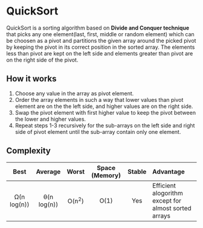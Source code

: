 # QuickSort

QuickSort is a sorting algorithm based on **Divide and Conquer technique** that picks any one element(last, first, middle or random element) which can be choosen as a pivot and partitions the given array around the picked pivot by keeping the pivot in its correct position in the sorted array. The elements less than pivot are kept on the left side and elements greater than pivot are on the right side of the pivot.

## How it works
1. Choose any value in the array as pivot element.
2. Order the array elements in such a way that lower values than pivot element are on the the left side, and higher values are on the right side.
3. Swap the pivot element with first higher value to keep the pivot between the lower and higher values.
4. Repeat steps 1-3 recursively for the sub-arrays on the left side and right side of pivot element until the sub-array contain only one element.

## Complexity

| Best            | Average             | Worst               | Space (Memory)    | Stable    | Advantage  |
| :-------------: | :-----------------: | :-----------------: | :-------: | :-------: | :-------- |
|  Ω(n log(n))               | θ(n log(n))       | O(n<sup>2</sup>)       | O(1)         | Yes       |   Efficient alogorithm except for almost sorted arrays        |